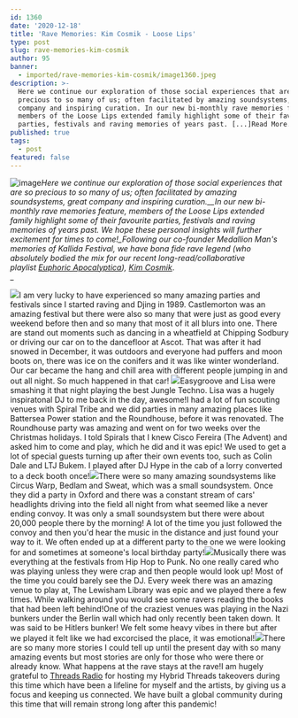 ```yaml
---
id: 1360
date: '2020-12-18'
title: 'Rave Memories: Kim Cosmik - Loose Lips'
type: post
slug: rave-memories-kim-cosmik
author: 95
banner:
  - imported/rave-memories-kim-cosmik/image1360.jpeg
description: >-
  Here we continue our exploration of those social experiences that are so
  precious to so many of us; often facilitated by amazing soundsystems, great
  company and inspiring curation. In our new bi-monthly rave memories feature,
  members of the Loose Lips extended family highlight some of their favourite
  parties, festivals and raving memories of years past. [...]Read More...
published: true
tags:
  - post
featured: false
---
```

![image](../imported/rave-memories-kim-cosmik/image1360.jpeg)_Here we continue our exploration of those social experiences that are so precious to so many of us; often facilitated by amazing soundsystems, great company and inspiring curation.__In our new bi-monthly rave memories feature, members of the Loose Lips extended family highlight some of their favourite parties, festivals and raving memories of years past. We hope these personal insights will further excitement for times to come!__Following our co-founder Medallion Man's memories of Kallida Festival, we have bona fide rave legend (who absolutely bodied the mix for our recent long-read/collaborative playlist [Euphoric Apocalyptica](http://loose-lips.co.uk/blog/euphoric-apocalyptica)),_ [_Kim Cosmik_](https://soundcloud.com/kimcosmik)_.  
_

![](/wp-content/uploads/live/img/wysiwyg/5fdcc45a63ede.jpeg)I am very lucky to have experienced so many amazing parties and festivals since I started raving and Djing in 1989. Castlemorton was an amazing festival but there were also so many that were just as good every weekend before then and so many that most of it all blurs into one. There are stand out moments such as dancing in a wheatfield at Chipping Sodbury or driving our car on to the dancefloor at Ascot. That was after it had snowed in December, it was outdoors and everyone had puffers and moon boots on, there was ice on the conifers and it was like winter wonderland. Our car became the hang and chill area with different people jumping in and out all night. So much happened in that car! ![](/wp-content/uploads/live/img/wysiwyg/5fdcc44f56ba4.jpeg)Easygroove and Lisa were smashing it that night playing the best Jungle Techno. Lisa was a hugely inspiratonal DJ to me back in the day, awesome!I had a lot of fun scouting venues with Spiral Tribe and we did parties in many amazing places like Battersea Power station and the Roundhouse, before it was renovated. The Roundhouse party was amazing and went on for two weeks over the Christmas holidays. I told Spirals that I knew Cisco Fereira (The Advent) and asked him to come and play, which he did and it was epic! We used to get a lot of special guests turning up after their own events too, such as Colin Dale and LTJ Bukem. I played after DJ Hype in the cab of a lorry converted to a deck booth once!![](/wp-content/uploads/live/img/wysiwyg/5fdcbb16f38d1.jpg)There were so many amazing soundsystems like Circus Warp, Bedlam and Sweat, which was a small soundsystem. Once they did a party in Oxford and there was a constant stream of cars' headlights driving into the field all night from what seemed like a never ending convoy. It was only a small soundsystem but there were about 20,000 people there by the morning! A lot of the time you just followed the convoy and then you'd hear the music in the distance and just found your way to it. We often ended up at a different party to the one we were looking for and sometimes at someone's local birthday party!![](/wp-content/uploads/live/img/wysiwyg/5fdcc43ac9d92.jpeg)Musically there was everything at the festivals from Hip Hop to Punk. No one really cared who was playing unless they were crap and then people would look up! Most of the time you could barely see the DJ. Every week there was an amazing venue to play at, The Lewisham Library was epic and we played there a few times. While walking around you would see some ravers reading the books that had been left behind!One of the craziest venues was playing in the Nazi bunkers under the Berlin wall which had only recently been taken down. It was said to be Hitlers bunker! We felt some heavy vibes in there but after we played it felt like we had excorcised the place, it was emotional!![](/wp-content/uploads/live/img/wysiwyg/5fdcc41a1a807.jpeg)There are so many more stories I could tell up until the present day with so many amazing events but most stories are only for those who were there or already know. What happens at the rave stays at the rave!I am hugely grateful to [Threads Radio](http://www.threadsradio.com) for hosting my Hybrid Threads takeovers during this time which have been a lifeline for myself and the artists, by giving us a focus and keeping us connected. We have built a global community during this time that will remain strong long after this pandemic!